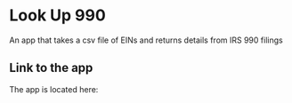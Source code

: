 # Look Up 990

An app that takes a csv file of EINs and returns details from IRS 990 filings

## Link to the app

The app is located here:

